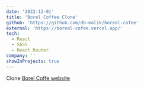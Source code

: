 ```yaml
---
date: '2022-12-01'
title: 'Borel Coffee Clone'
github: 'https://github.com/db-malik/boreal-cofee'
external: 'https://boreal-cofee.vercel.app/'
tech:
  - React
  - SASS
  - React Router
company: ''
showInProjects: true
---
```


Clone [Borel Coffe website](https://www.borealcoffee.ch/?sl=en)

